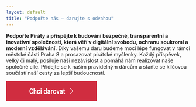 ```yaml
---
layout: default
title: "Podpořte nás – darujte s odvahou"
---
```


**Podpořte Piráty a přispějte k budování bezpečné, transparentní a inovativní společnosti, která věří v digitální svobodu, ochranu soukromí a moderní vzdělávání.** Díky vašemu daru budeme moci lépe fungovat v rámci městské části Praha 8 a prosazovat pirátské myšlenky. Každý příspěvek, velký či malý, posiluje naši nezávislost a pomáhá nám realizovat naše společné cíle. Přidejte se k našim pravidelným dárcům a staňte se klíčovou součástí naší cesty za lepší budoucností.

[![Chci darovat!](/assets/img/button-chci-darovat.png)](https://dary.pirati.cz/podpor-kraj/praha/adresne-dary-pro-ks-praha/?p=110108)
